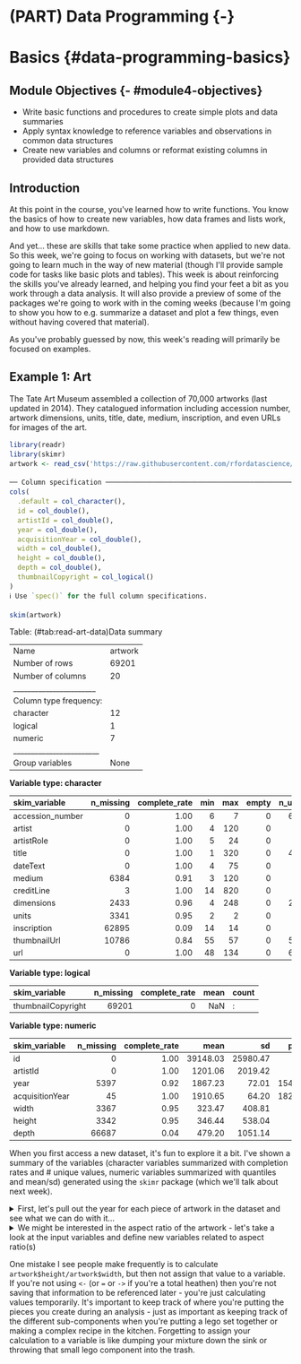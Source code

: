 









# (PART) Data Programming {-}

# Basics {#data-programming-basics}

## Module Objectives  {- #module4-objectives}

- Write basic functions and procedures to create simple plots and data summaries
- Apply syntax knowledge to reference variables and observations in common data structures
- Create new variables and columns or reformat existing columns in provided data structures


## Introduction

At this point in the course, you've learned how to write functions. You know the basics of how to create new variables, how data frames and lists work, and how to use markdown.

And yet... these are skills that take some practice when applied to new data. So this week, we're going to focus on working with datasets, but we're not going to learn much in the way of new material (though I'll provide sample code for tasks like basic plots and tables). This week is about reinforcing the skills you've already learned, and helping you find your feet a bit as you work through a data analysis. It will also provide a preview of some of the packages we're going to work with in the coming weeks (because I'm going to show you how to e.g. summarize a dataset and plot a few things, even without having covered that material). 


As you've probably guessed by now, this week's reading will primarily be focused on examples.

## Example 1: Art
The Tate Art Museum assembled a collection of 70,000 artworks (last updated in 2014). They catalogued information including accession number, artwork dimensions, units, title, date, medium, inscription, and even URLs for images of the art. 


```r
library(readr)
library(skimr)
artwork <- read_csv('https://raw.githubusercontent.com/rfordatascience/tidytuesday/master/data/2021/2021-01-12/artwork.csv')

── Column specification ────────────────────────────────────────────────────────
cols(
  .default = col_character(),
  id = col_double(),
  artistId = col_double(),
  year = col_double(),
  acquisitionYear = col_double(),
  width = col_double(),
  height = col_double(),
  depth = col_double(),
  thumbnailCopyright = col_logical()
)
ℹ Use `spec()` for the full column specifications.

skim(artwork)
```


Table: (\#tab:read-art-data)Data summary

|                         |        |
|:------------------------|:-------|
|Name                     |artwork |
|Number of rows           |69201   |
|Number of columns        |20      |
|_______________________  |        |
|Column type frequency:   |        |
|character                |12      |
|logical                  |1       |
|numeric                  |7       |
|________________________ |        |
|Group variables          |None    |


**Variable type: character**

|skim_variable    | n_missing| complete_rate| min| max| empty| n_unique| whitespace|
|:----------------|---------:|-------------:|---:|---:|-----:|--------:|----------:|
|accession_number |         0|          1.00|   6|   7|     0|    69201|          0|
|artist           |         0|          1.00|   4| 120|     0|     3336|          0|
|artistRole       |         0|          1.00|   5|  24|     0|       19|          0|
|title            |         0|          1.00|   1| 320|     0|    43529|          0|
|dateText         |         0|          1.00|   4|  75|     0|     2736|          0|
|medium           |      6384|          0.91|   3| 120|     0|     3401|          0|
|creditLine       |         3|          1.00|  14| 820|     0|     3209|          0|
|dimensions       |      2433|          0.96|   4| 248|     0|    25575|          0|
|units            |      3341|          0.95|   2|   2|     0|        1|          0|
|inscription      |     62895|          0.09|  14|  14|     0|        1|          0|
|thumbnailUrl     |     10786|          0.84|  55|  57|     0|    58415|          0|
|url              |         0|          1.00|  48| 134|     0|    69201|          0|


**Variable type: logical**

|skim_variable      | n_missing| complete_rate| mean|count |
|:------------------|---------:|-------------:|----:|:-----|
|thumbnailCopyright |     69201|             0|  NaN|:     |


**Variable type: numeric**

|skim_variable   | n_missing| complete_rate|     mean|       sd|   p0|      p25|   p50|   p75|   p100|hist  |
|:---------------|---------:|-------------:|--------:|--------:|----:|--------:|-----:|-----:|------:|:-----|
|id              |         0|          1.00| 39148.03| 25980.47|    3| 19096.00| 37339| 54712| 129068|▇▇▅▁▁ |
|artistId        |         0|          1.00|  1201.06|  2019.42|    0|   558.00|   558|  1137|  19232|▇▁▁▁▁ |
|year            |      5397|          0.92|  1867.23|    72.01| 1545|  1817.00|  1831|  1953|   2012|▁▁▇▆▆ |
|acquisitionYear |        45|          1.00|  1910.65|    64.20| 1823|  1856.00|  1856|  1982|   2013|▇▁▁▁▅ |
|width           |      3367|          0.95|   323.47|   408.81|    3|   118.00|   175|   345|  11960|▇▁▁▁▁ |
|height          |      3342|          0.95|   346.44|   538.04|    6|   117.00|   190|   359|  37500|▇▁▁▁▁ |
|depth           |     66687|          0.04|   479.20|  1051.14|    1|    48.25|   190|   450|  18290|▇▁▁▁▁ |

When you first access a new dataset, it's fun to explore it a bit. I've shown a summary of the variables (character variables summarized with completion rates and # unique values, numeric variables summarized with quantiles and mean/sd) generated using the `skimr` package (which we'll talk about next week). 

<details class="ex"><summary>First, let's pull out the year for each piece of artwork in the dataset and see what we can do with it...</summary>

```r
head(artwork$year)
[1]   NA   NA 1785   NA 1826 1826
```

We reference a column of the dataset by name using `dataset_name$column_name`, and since our data is stored in `artwork`, and we want the column named `year`, we use `artwork$year` to get access to the data we want.

I've used the `head` command to show only the first few values (so that the output isn't overwhelming). When we have output like this, it is useful to summarize the output in some way:


```r
summary(artwork$year)
   Min. 1st Qu.  Median    Mean 3rd Qu.    Max.    NA's 
   1545    1817    1831    1867    1953    2012    5397 
```

That's much less output, but we might want to instead make a chart:

```r
hist(artwork$year)
```

<img src="image/hist-data-col-1.png" width="2100" />
Personally, I much prefer the graphical version. It's informative (though it does leave out NA values) and shows that there are pieces going back to the 1500s, but that most pieces were made in the early 1800s or late 1900s. 

</details>

<details class="ex"><summary>We might be interested in the aspect ratio of the artwork - let's take a look at the input variables and define new variables related to aspect ratio(s)</summary>


```r
hist(artwork$width)
hist(artwork$depth)
hist(artwork$height)
```

<img src="image/hist-dims-art-1.png" width="33%" /><img src="image/hist-dims-art-2.png" width="33%" /><img src="image/hist-dims-art-3.png" width="33%" />

So all of our variables are skewed quite a bit, and we know from the existence of the `units` column that they may not be in the same unit, either...


```r
table(artwork$units)

   mm 
65860 
```

Except apparently they are, so ... cool. That does make life easier.

To define a new variable that exists on its own, we might do something like this:

```r
aspect_hw <- artwork$height/artwork$width
hist(aspect_hw)
hist(log(aspect_hw))
```

<img src="image/hist-aspect-ratio-calc-1.png" width="49%" /><img src="image/hist-aspect-ratio-calc-2.png" width="49%" />

Ok, interesting. Most things are pretty square-ish, but there are obviously quite a few exceptions in both directions.

The one problem with how we've done this is that we now have a data frame with all of our data in it, and a separate variable `aspect_hw`, that is not attached to our data frame. That's not ideal - it's easy to lose track of the variable, it's easy to accidentally "sort" the variable so that the row order isn't the same as in the original data frame... there are all sorts of potential issues.

So, the better way to define a new variable is to add a new **column** to the data frame:

```r
artwork$aspect_hw <- artwork$height/artwork$width
```

(We'll learn an easier way to do this later, but this is functional, if not pretty, for now).

The downside to this is that we have to write out `artwork$aspect_hw` each time we want to reference the variable. That is a pain, but one that's relatively temporary (we'll get to a better way to do this in a couple of weeks). A little bit of extra typing is definitely worth it if you don't lose data you want to keep.

</details>

One mistake I see people make frequently is to calculate `artwork$height/artwork$width`, but then not assign that value to a variable. If you're not using `<-` (or `=` or `->` if you're a total heathen) then you're not saving that information to be referenced later - you're just calculating values temporarily. It's important to keep track of where you're putting the pieces you create during an analysis - just as important as keeping track of the different sub-components when you're putting a lego set together or making a complex recipe in the kitchen. Forgetting to assign your calculation to a variable is like dumping your mixture down the sink or throwing that small lego component into the trash.


